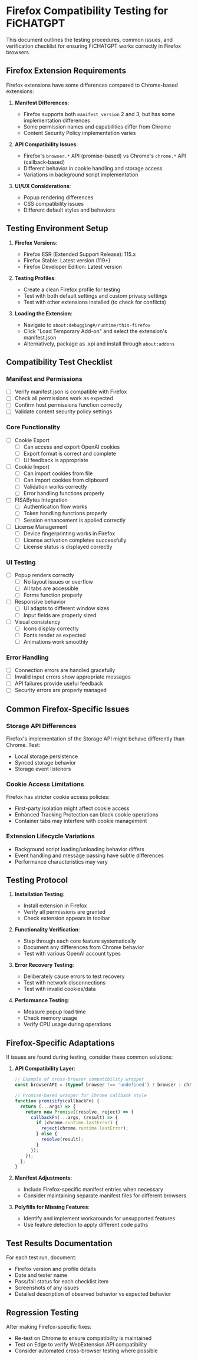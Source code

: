 # Firefox Compatibility Testing for FiCHATGPT

This document outlines the testing procedures, common issues, and verification checklist for ensuring FiCHATGPT works correctly in Firefox browsers.

## Firefox Extension Requirements

Firefox extensions have some differences compared to Chrome-based extensions:

1. **Manifest Differences**:
   - Firefox supports both `manifest_version` 2 and 3, but has some implementation differences
   - Some permission names and capabilities differ from Chrome
   - Content Security Policy implementation varies

2. **API Compatibility Issues**:
   - Firefox's `browser.*` API (promise-based) vs Chrome's `chrome.*` API (callback-based)
   - Different behavior in cookie handling and storage access
   - Variations in background script implementation

3. **UI/UX Considerations**:
   - Popup rendering differences
   - CSS compatibility issues
   - Different default styles and behaviors

## Testing Environment Setup

1. **Firefox Versions**:
   - Firefox ESR (Extended Support Release): 115.x
   - Firefox Stable: Latest version (119+)
   - Firefox Developer Edition: Latest version

2. **Testing Profiles**:
   - Create a clean Firefox profile for testing
   - Test with both default settings and custom privacy settings
   - Test with other extensions installed (to check for conflicts)

3. **Loading the Extension**:
   - Navigate to `about:debugging#/runtime/this-firefox`
   - Click "Load Temporary Add-on" and select the extension's manifest.json
   - Alternatively, package as .xpi and install through `about:addons`

## Compatibility Test Checklist

### Manifest and Permissions

- [ ] Verify manifest.json is compatible with Firefox
- [ ] Check all permissions work as expected
- [ ] Confirm host permissions function correctly
- [ ] Validate content security policy settings

### Core Functionality

- [ ] Cookie Export
  - [ ] Can access and export OpenAI cookies
  - [ ] Export format is correct and complete
  - [ ] UI feedback is appropriate
  
- [ ] Cookie Import
  - [ ] Can import cookies from file
  - [ ] Can import cookies from clipboard
  - [ ] Validation works correctly
  - [ ] Error handling functions properly
  
- [ ] FISABytes Integration
  - [ ] Authentication flow works
  - [ ] Token handling functions properly
  - [ ] Session enhancement is applied correctly

- [ ] License Management
  - [ ] Device fingerprinting works in Firefox
  - [ ] License activation completes successfully
  - [ ] License status is displayed correctly

### UI Testing

- [ ] Popup renders correctly
  - [ ] No layout issues or overflow
  - [ ] All tabs are accessible
  - [ ] Forms function properly
  
- [ ] Responsive behavior
  - [ ] UI adapts to different window sizes
  - [ ] Input fields are properly sized
  
- [ ] Visual consistency
  - [ ] Icons display correctly
  - [ ] Fonts render as expected
  - [ ] Animations work smoothly

### Error Handling

- [ ] Connection errors are handled gracefully
- [ ] Invalid input errors show appropriate messages
- [ ] API failures provide useful feedback
- [ ] Security errors are properly managed

## Common Firefox-Specific Issues

### Storage API Differences

Firefox's implementation of the Storage API might behave differently than Chrome. Test:
- Local storage persistence
- Synced storage behavior
- Storage event listeners

### Cookie Access Limitations

Firefox has stricter cookie access policies:
- First-party isolation might affect cookie access
- Enhanced Tracking Protection can block cookie operations
- Container tabs may interfere with cookie management

### Extension Lifecycle Variations

- Background script loading/unloading behavior differs
- Event handling and message passing have subtle differences
- Performance characteristics may vary

## Testing Protocol

1. **Installation Testing**:
   - Install extension in Firefox
   - Verify all permissions are granted
   - Check extension appears in toolbar

2. **Functionality Verification**:
   - Step through each core feature systematically
   - Document any differences from Chrome behavior
   - Test with various OpenAI account types

3. **Error Recovery Testing**:
   - Deliberately cause errors to test recovery
   - Test with network disconnections
   - Test with invalid cookies/data

4. **Performance Testing**:
   - Measure popup load time
   - Check memory usage
   - Verify CPU usage during operations

## Firefox-Specific Adaptations

If issues are found during testing, consider these common solutions:

1. **API Compatibility Layer**:
   ```javascript
   // Example of cross-browser compatibility wrapper
   const browserAPI = (typeof browser !== 'undefined') ? browser : chrome;
   
   // Promise-based wrapper for Chrome callback style
   function promisify(callbackFn) {
     return (...args) => {
       return new Promise((resolve, reject) => {
         callbackFn(...args, (result) => {
           if (chrome.runtime.lastError) {
             reject(chrome.runtime.lastError);
           } else {
             resolve(result);
           }
         });
       });
     };
   }
   ```

2. **Manifest Adjustments**:
   - Include Firefox-specific manifest entries when necessary
   - Consider maintaining separate manifest files for different browsers

3. **Polyfills for Missing Features**:
   - Identify and implement workarounds for unsupported features
   - Use feature detection to apply different code paths

## Test Results Documentation

For each test run, document:
- Firefox version and profile details
- Date and tester name
- Pass/fail status for each checklist item
- Screenshots of any issues
- Detailed description of observed behavior vs expected behavior

## Regression Testing

After making Firefox-specific fixes:
- Re-test on Chrome to ensure compatibility is maintained
- Test on Edge to verify WebExtension API compatibility
- Consider automated cross-browser testing where possible 
